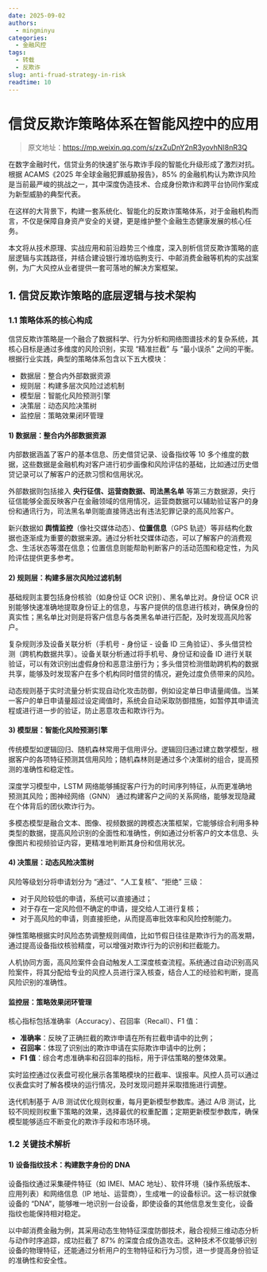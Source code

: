 ```yaml
---
date: 2025-09-02
authors:
  - mingminyu
categories:
  - 金融风控
tags:
  - 转载
  - 反欺诈
slug: anti-fruad-strategy-in-risk
readtime: 10
---
```

# 信贷反欺诈策略体系在智能风控中的应用

> 原文地址：https://mp.weixin.qq.com/s/zxZuDnY2nR3yovhNI8nR3Q

在数字金融时代，信贷业务的快速扩张与欺诈手段的智能化升级形成了激烈对抗。根据 ACAMS《2025 年全球金融犯罪威胁报告》，85% 的金融机构认为欺诈风险是当前最严峻的挑战之一，其中深度伪造技术、合成身份欺诈和跨平台协同作案成为新型威胁的典型代表。

在这样的大背景下，构建一套系统化、智能化的反欺诈策略体系，对于金融机构而言，不仅是保障自身资产安全的关键，更是维护整个金融生态健康发展的核心任务。

本文将从技术原理、实战应用和前沿趋势三个维度，深入剖析信贷反欺诈策略的底层逻辑与实践路径，并结合建设银行潍坊临朐支行、中邮消费金融等机构的实战案例，为广大风控从业者提供一套可落地的解决方案框架。

<!-- more -->

## 1. 信贷反欺诈策略的底层逻辑与技术架构

### 1.1 策略体系的核心构成

信贷反欺诈策略是一个融合了数据科学、行为分析和网络图谱技术的复杂系统，其核心目标是通过多维度的风险识别，实现 “精准拦截” 与 “最小误杀” 之间的平衡。根据行业实践，典型的策略体系包含以下五大模块：

- 数据层：整合内外部数据资源
- 规则层：构建多层次风险过滤机制
- 模型层：智能化风险预测引擎
- 决策层：动态风险决策树
- 监控层：策略效果闭环管理

#### 1) 数据层：整合内外部数据资源

内部数据涵盖了客户的基本信息、历史借贷记录、设备指纹等 10 多个维度的数据，这些数据是金融机构对客户进行初步画像和风险评估的基础，比如通过历史借贷记录可以了解客户的还款习惯和信用状况。

外部数据则包括接入 **央行征信、运营商数据、司法黑名单** 等第三方数据源，央行征信能够全面反映客户在金融领域的信用情况，运营商数据可以辅助验证客户的身份和通讯行为，司法黑名单则能直接筛选出有违法犯罪记录的高风险客户。

新兴数据如 **舆情监控**（像社交媒体动态）、**位置信息**（GPS 轨迹）等非结构化数据也逐渐成为重要的数据来源。通过分析社交媒体动态，可以了解客户的消费观念、生活状态等潜在信息；位置信息则能帮助判断客户的活动范围和稳定性，为风险评估提供更多参考。

#### 2) 规则层：构建多层次风险过滤机制

基础规则主要包括身份核验（如身份证 OCR 识别）、黑名单比对。身份证 OCR 识别能够快速准确地提取身份证上的信息，与客户提供的信息进行核对，确保身份的真实性；黑名单比对则是将客户信息与各类黑名单进行匹配，及时发现高风险客户。

复杂规则涉及设备关联分析（手机号 - 身份证 - 设备 ID 三角验证）、多头借贷检测（跨机构数据共享）。设备关联分析通过将手机号、身份证和设备 ID 进行关联验证，可以有效识别出虚假身份和恶意注册行为；多头借贷检测借助跨机构的数据共享，能够及时发现客户在多个机构同时借贷的情况，避免过度负债带来的风险。

动态规则基于实时流量分析实现自动化攻击防御，例如设定单日申请量阈值。当某一客户的单日申请量超过设定阈值时，系统会自动采取防御措施，如暂停其申请流程或进行进一步的验证，防止恶意攻击和欺诈行为。

#### 3) 模型层：智能化风险预测引擎

传统模型如逻辑回归、随机森林常用于信用评分。逻辑回归通过建立数学模型，根据客户的各项特征预测其信用风险；随机森林则是通过多个决策树的组合，提高预测的准确性和稳定性。

深度学习模型中，LSTM 网络能够捕捉客户行为的时间序列特征，从而更准确地预测其风险；图神经网络（GNN） 通过构建客户之间的关系网络，能够发现隐藏在个体背后的团伙欺诈行为。

多模态模型是融合文本、图像、视频数据的跨模态决策框架，它能够综合利用多种类型的数据，提高风险识别的全面性和准确性，例如通过分析客户的文本信息、头像图片和视频验证内容，更精准地判断其身份和信用状况。

#### 4) 决策层：动态风险决策树

风险等级划分将申请划分为 “通过”、“人工复核”、“拒绝” 三级：

- 对于风险较低的申请，系统可以直接通过；
- 对于存在一定风险但不确定的申请，提交给人工进行复核；
- 对于高风险的申请，则直接拒绝，从而提高审批效率和风险控制能力。

弹性策略根据实时风险态势调整规则阈值，比如节假日往往是欺诈行为的高发期，通过提高设备指纹核验精度，可以增强对欺诈行为的识别和拦截能力。

人机协同方面，高风险案件会自动触发人工深度核查流程。系统通过自动识别高风险案件，将其分配给专业的风控人员进行深入核查，结合人工的经验和判断，提高风险识别的准确性。

#### 监控层：策略效果闭环管理

核心指标包括准确率（Accuracy）、召回率（Recall）、F1 值：

- **准确率**：反映了正确拦截的欺诈申请在所有拦截申请中的比例；
- **召回率**：体现了识别出的欺诈申请在实际欺诈申请中的比例；
- **F1 值**：综合考虑准确率和召回率的指标，用于评估策略的整体效果。

实时监控通过仪表盘可视化展示各策略模块的拦截率、误报率。风控人员可以通过仪表盘实时了解各模块的运行情况，及时发现问题并采取措施进行调整。

迭代机制基于 A/B 测试优化规则权重，每月更新模型参数库。通过 A/B 测试，比较不同规则权重下策略的效果，选择最优的权重配置；定期更新模型参数库，确保模型能够适应不断变化的欺诈手段和市场环境。

### 1.2 关键技术解析

#### 1) 设备指纹技术：构建数字身份的 DNA

设备指纹通过采集硬件特征（如 IMEI、MAC 地址）、软件环境（操作系统版本、应用列表）和网络信息（IP 地址、运营商），生成唯一的设备标识。这一标识就像设备的 “DNA”，能够唯一地识别一台设备，即使设备的其他信息发生变化，设备指纹也能保持相对稳定。

以中邮消费金融为例，其采用动态生物特征深度防御技术，融合视频三维动态分析与动作时序追踪，成功拦截了 87% 的深度合成伪造攻击。这种技术不仅能够识别设备的物理特征，还能通过分析用户的生物特征和行为习惯，进一步提高身份验证的准确性和安全性。
